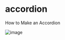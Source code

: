 # accordion
How to Make an Accordion 

![image](https://github.com/XINEXPORT/accordion/assets/40744735/a7135cf2-f52d-4ca5-8ddc-b65edefa24ad)

